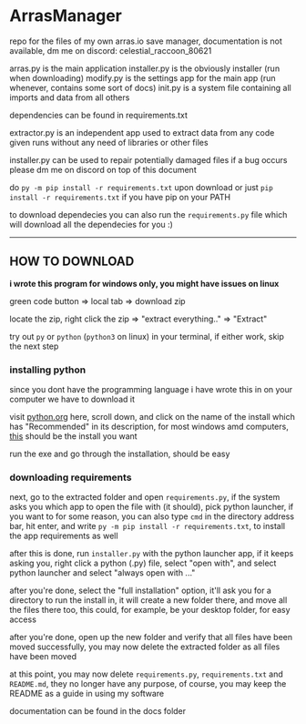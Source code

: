# ArrasManager
repo for the files of my own arras.io save manager, documentation is not available, dm me on discord: celestial_raccoon_80621

arras.py is the main application
installer.py is the obviously installer (run when downloading)
modify.py is the settings app for the main app (run whenever, contains some sort of docs)
init.py is a system file containing all imports and data from all others

dependencies can be found in requirements.txt

extractor.py is an independent app used to extract data from any code given
runs without any need of libraries or other files

installer.py can be used to repair potentially damaged files
if a bug occurs please dm me on discord on top of this document

do `py -m pip install -r requirements.txt` upon download
or just `pip install -r requirements.txt` if you have pip on your PATH

to download dependecies you can also run the `requirements.py` file which 
will download all the dependecies for you :)

---

## HOW TO DOWNLOAD

**i wrote this program for windows only, you might have issues on linux**

green code button => local tab => download zip

locate the zip, right click the zip => "extract everything.." => "Extract"

try out `py` or `python` (`python3` on linux) in your terminal, if either work, skip the next step

### installing python

since you dont have the programming language i have wrote this in on your computer we have to download it

visit [python.org](https://www.python.org/downloads/release/python-3128/) here, scroll down, and click on the name of the install which has "Recommended" in its description, for most windows amd computers, [this](https://www.python.org/ftp/python/3.12.8/python-3.12.8-amd64.exe) should be the install you want

run the exe and go through the installation, should be easy

### downloading requirements

next, go to the extracted folder and open `requirements.py`, if the system asks you which app to open the file with (it should), pick python launcher, if you want to for some reason, you can also type `cmd` in the directory address bar, hit enter, and write `py -m pip install -r requirements.txt`, to install the app requirements as well

after this is done, run `installer.py` with the python launcher app, if it keeps asking you, right click a python (.py) file, select "open with", and select python launcher and select "always open with ..."

after you're done, select the "full installation" option, it'll ask you for a directory to run the install in, it will create a new folder there, and move all the files there too, this could, for example, be your desktop folder, for easy access

after you're done, open up the new folder and verify that all files have been moved successfully, you may now delete the extracted folder as all files have been moved

at this point, you may now delete `requirements.py`, `requirements.txt` and `README.md`, they no longer have any purpose, of course, you may keep the README as a guide in using my software

documentation can be found in the docs folder